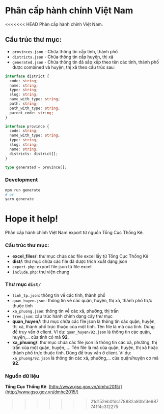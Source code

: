# Phân cấp hành chính Việt Nam

<<<<<<< HEAD
Phân cấp hành chính Việt Nam.

## Cấu trúc thư mục:

- `provinces.json` - Chứa thông tin cấp tỉnh, thành phố
- `districts.json` - Chứa thông tin cấp huyện, thị xã
- `generated.json` - Chứa thông tin đã sắp xếp theo tên các tỉnh, thành phố được combined và huyện, thị xã theo cấu trúc sau:

```ts
interface district {
  code: string;
  name: string;
  type: string;
  slug: string;
  name_with_type: string;
  path: string;
  path_with_type: string;
  parent_code: string;
}

interface province {
  code: string;
  name_with_type: string;
  type: string;
  slug: string;
  name: string;
  districts: district[];
}

type generated = province[];
```

### Development

```sh
npm run generate
# or
yarn generate
```

Hope it help!
=======
Phân cấp hành chính Việt Nam export từ nguồn Tổng Cục Thống Kê.

### Cấu trúc thư mục:

- **excel_files/**: thư mục chứa các file excel lấy từ Tổng Cục Thống Kê
- **dist/**: thư mục chứa các file đã được trích xuất dạng json
- `export.php`: export file json từ file excel
- `include.php`: thư viện chung

### Thư mục `dist/`

- `tinh_tp.json`: thông tin về các tỉnh, thành phố
- `quan_huyen.json`: thông tin về các quận, huyện, thị xã, thành phố trực thuộc tỉnh
- `xa_phuong.json`: thông tin về các xã, phường, thị trấn
- `tree.json`: cấu trúc hành chính dạng cây thư mục
- **quan_huyen/**: thư mục chứa các file json là thông tin các quận, huyện, thị xã, thành phố trực thuộc của một tỉnh. Tên file là mã của tỉnh. Dùng để truy vấn ở client. Ví dụ: `quan_huyen/92.json` là thông tin các quận, huyện,... của tỉnh có mã **92**.
- **xa_phuong/**: thư mục chứa các file json là thông tin các xã, phường, thị trấn của một quận, huyện,.... Tên file là mã của quận, huyện, thị xã hoặc thành phố trực thuộc tỉnh. Dùng để truy vấn ở client. Ví dụ: `xa_phuong/92.json` là thông tin các xã, phường,... của quận/huyện có mã **92**.

### Nguồn dữ liệu

**Tổng Cục Thống Kê**: [http://www.gso.gov.vn/dmhc2015/](http://www.gso.gov.vn/dmhc2015/)
>>>>>>> 21d152eb0fdc178882a80b13e987741f4c3f2275
